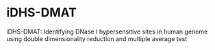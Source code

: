 # iDHS-DMAT
iDHS-DMAT: Identifying DNase I hypersensitive sites in human genome using double dimensionality reduction and multiple average test
